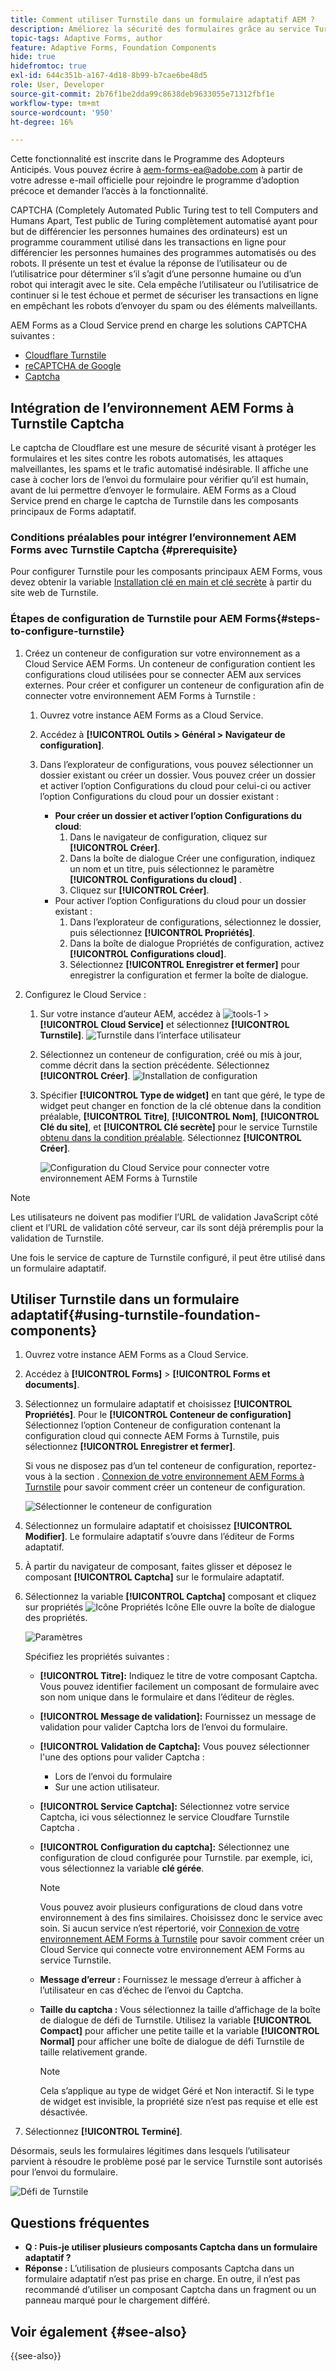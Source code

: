 ```yaml
---
title: Comment utiliser Turnstile dans un formulaire adaptatif AEM ?
description: Améliorez la sécurité des formulaires grâce au service Turnstile sans effort. Guide détaillé inclus.
topic-tags: Adaptive Forms, author
feature: Adaptive Forms, Foundation Components
hide: true
hidefromtoc: true
exl-id: 644c351b-a167-4d18-8b99-b7cae6be48d5
role: User, Developer
source-git-commit: 2b76f1be2dda99c8638deb9633055e71312fbf1e
workflow-type: tm+mt
source-wordcount: '950'
ht-degree: 16%

---
```


<span class="preview"> Cette fonctionnalité est inscrite dans le Programme des Adopteurs Anticipés. Vous pouvez écrire à aem-forms-ea@adobe.com à partir de votre adresse e-mail officielle pour rejoindre le programme d’adoption précoce et demander l’accès à la fonctionnalité. </span>

CAPTCHA (Completely Automated Public Turing test to tell Computers and Humans Apart, Test public de Turing complètement automatisé ayant pour but de différencier les personnes humaines des ordinateurs) est un programme couramment utilisé dans les transactions en ligne pour différencier les personnes humaines des programmes automatisés ou des robots. Il présente un test et évalue la réponse de l’utilisateur ou de l’utilisatrice pour déterminer s’il s’agit d’une personne humaine ou d’un robot qui interagit avec le site. Cela empêche l’utilisateur ou l’utilisatrice de continuer si le test échoue et permet de sécuriser les transactions en ligne en empêchant les robots d’envoyer du spam ou des éléments malveillants.

AEM Forms as a Cloud Service prend en charge les solutions CAPTCHA suivantes :

* [Cloudflare Turnstile](#integrate-aem-forms-environment-with-turnstile-captcha)
* [reCAPTCHA de Google](/help/forms/captcha-adaptive-forms.md)
* [Captcha](/help/forms/integrate-adaptive-forms-hcaptcha.md)

## Intégration de l’environnement AEM Forms à Turnstile Captcha

Le captcha de Cloudflare est une mesure de sécurité visant à protéger les formulaires et les sites contre les robots automatisés, les attaques malveillantes, les spams et le trafic automatisé indésirable. Il affiche une case à cocher lors de l’envoi du formulaire pour vérifier qu’il est humain, avant de lui permettre d’envoyer le formulaire. AEM Forms as a Cloud Service prend en charge le captcha de Turnstile dans les composants principaux de Forms adaptatif.

<!-- ![Turnstile](assets/Turnstile-challenge.png)-->

### Conditions préalables pour intégrer l’environnement AEM Forms avec Turnstile Captcha {#prerequisite}

Pour configurer Turnstile pour les composants principaux AEM Forms, vous devez obtenir la variable [Installation clé en main et clé secrète](https://developers.cloudflare.com/turnstile/get-started/) à partir du site web de Turnstile.

### Étapes de configuration de Turnstile pour AEM Forms{#steps-to-configure-turnstile}

1. Créez un conteneur de configuration sur votre environnement as a Cloud Service AEM Forms. Un conteneur de configuration contient les configurations cloud utilisées pour se connecter AEM aux services externes. Pour créer et configurer un conteneur de configuration afin de connecter votre environnement AEM Forms à Turnstile :
   1. Ouvrez votre instance AEM Forms as a Cloud Service.
   1. Accédez à **[!UICONTROL Outils > Général > Navigateur de configuration]**.
   1. Dans l’explorateur de configurations, vous pouvez sélectionner un dossier existant ou créer un dossier. Vous pouvez créer un dossier et activer l’option Configurations du cloud pour celui-ci ou activer l’option Configurations du cloud pour un dossier existant :

      * **Pour créer un dossier et activer l’option Configurations du cloud**:
         1. Dans le navigateur de configuration, cliquez sur **[!UICONTROL Créer]**.
         1. Dans la boîte de dialogue Créer une configuration, indiquez un nom et un titre, puis sélectionnez le paramètre **[!UICONTROL Configurations du cloud]** .
         1. Cliquez sur **[!UICONTROL Créer]**.
      * Pour activer l’option Configurations du cloud pour un dossier existant :
         1. Dans l’explorateur de configurations, sélectionnez le dossier, puis sélectionnez **[!UICONTROL Propriétés]**.
         1. Dans la boîte de dialogue Propriétés de configuration, activez **[!UICONTROL Configurations cloud]**.
         1. Sélectionnez **[!UICONTROL Enregistrer et fermer]** pour enregistrer la configuration et fermer la boîte de dialogue.

1. Configurez le Cloud Service :
   1. Sur votre instance d’auteur AEM, accédez à ![tools-1](assets/tools-1.png) > **[!UICONTROL Cloud Service]** et sélectionnez **[!UICONTROL Turnstile]**.
      ![Turnstile dans l’interface utilisateur](assets/turnstile-in-ui.png)
   1. Sélectionnez un conteneur de configuration, créé ou mis à jour, comme décrit dans la section précédente. Sélectionnez **[!UICONTROL Créer]**.
      ![Installation de configuration](assets/config-hcaptcha.png)
   1. Spécifier **[!UICONTROL Type de widget]** en tant que géré, le type de widget peut changer en fonction de la clé obtenue dans la condition préalable, **[!UICONTROL Titre]**, **[!UICONTROL Nom]**, **[!UICONTROL Clé du site]**, et **[!UICONTROL Clé secrète]** pour le service Turnstile [obtenu dans la condition préalable](#prerequisite). Sélectionnez **[!UICONTROL Créer]**.

      ![Configuration du Cloud Service pour connecter votre environnement AEM Forms à Turnstile](assets/config-turntstile.png)

>[!NOTE]
> Les utilisateurs ne doivent pas modifier l’URL de validation JavaScript côté client et l’URL de validation côté serveur, car ils sont déjà préremplis pour la validation de Turnstile.

Une fois le service de capture de Turnstile configuré, il peut être utilisé dans un formulaire adaptatif.

## Utiliser Turnstile dans un formulaire adaptatif{#using-turnstile-foundation-components}

1. Ouvrez votre instance AEM Forms as a Cloud Service.
1. Accédez à **[!UICONTROL Forms]** > **[!UICONTROL Forms et documents]**.
1. Sélectionnez un formulaire adaptatif et choisissez **[!UICONTROL Propriétés]**. Pour le **[!UICONTROL Conteneur de configuration]** Sélectionnez l’option Conteneur de configuration contenant la configuration cloud qui connecte AEM Forms à Turnstile, puis sélectionnez **[!UICONTROL Enregistrer et fermer]**.

   Si vous ne disposez pas d’un tel conteneur de configuration, reportez-vous à la section . [Connexion de votre environnement AEM Forms à Turnstile](#connect-your-forms-environment-with-turnstile-service) pour savoir comment créer un conteneur de configuration.

   ![Sélectionner le conteneur de configuration](/help/forms/assets/captcha-properties.png)

1. Sélectionnez un formulaire adaptatif et choisissez **[!UICONTROL Modifier]**. Le formulaire adaptatif s’ouvre dans l’éditeur de Forms adaptatif.
1. À partir du navigateur de composant, faites glisser et déposez le composant **[!UICONTROL Captcha]** sur le formulaire adaptatif.
1. Sélectionnez la variable **[!UICONTROL Captcha]** composant et cliquez sur propriétés ![Icône Propriétés](assets/configure-icon.svg) Icône Elle ouvre la boîte de dialogue des propriétés.

   ![Paramètres](assets/turnstile-setting-v1.png)

   Spécifiez les propriétés suivantes :

   * **[!UICONTROL Titre]:** Indiquez le titre de votre composant Captcha. Vous pouvez identifier facilement un composant de formulaire avec son nom unique dans le formulaire et dans l’éditeur de règles.
   * **[!UICONTROL Message de validation]:** Fournissez un message de validation pour valider Captcha lors de l’envoi du formulaire.
   * **[!UICONTROL Validation de Captcha]:** Vous pouvez sélectionner l&#39;une des options pour valider Captcha :
      * Lors de l’envoi du formulaire
      * Sur une action utilisateur.
   * **[!UICONTROL Service Captcha]:** Sélectionnez votre service Captcha, ici vous sélectionnez le service Cloudfare Turnstile Captcha .
   * **[!UICONTROL Configuration du captcha]:** Sélectionnez une configuration de cloud configurée pour Turnstile. par exemple, ici, vous sélectionnez la variable **clé gérée**.
     >[!NOTE]
     >Vous pouvez avoir plusieurs configurations de cloud dans votre environnement à des fins similaires. Choisissez donc le service avec soin. Si aucun service n’est répertorié, voir [Connexion de votre environnement AEM Forms à Turnstile](#connect-your-forms-environment-with-turnstile-service) pour savoir comment créer un Cloud Service qui connecte votre environnement AEM Forms au service Turnstile.

   * **Message d’erreur :** Fournissez le message d’erreur à afficher à l’utilisateur en cas d’échec de l’envoi du Captcha.
   * **Taille du captcha :** Vous sélectionnez la taille d’affichage de la boîte de dialogue de défi de Turnstile. Utilisez la variable **[!UICONTROL Compact]** pour afficher une petite taille et la variable **[!UICONTROL Normal]** pour afficher une boîte de dialogue de défi Turnstile de taille relativement grande.


     >[!NOTE]
     >Cela s’applique au type de widget Géré et Non interactif. Si le type de widget est invisible, la propriété size n’est pas requise et elle est désactivée.

1. Sélectionnez **[!UICONTROL Terminé]**.

Désormais, seuls les formulaires légitimes dans lesquels l’utilisateur parvient à résoudre le problème posé par le service Turnstile sont autorisés pour l’envoi du formulaire.

![Défi de Turnstile](assets/turnstile-challenge.png)

## Questions fréquentes

* **Q : Puis-je utiliser plusieurs composants Captcha dans un formulaire adaptatif ?**
* **Réponse :** L’utilisation de plusieurs composants Captcha dans un formulaire adaptatif n’est pas prise en charge. En outre, il n’est pas recommandé d’utiliser un composant Captcha dans un fragment ou un panneau marqué pour le chargement différé.

## Voir également {#see-also}

{{see-also}}
